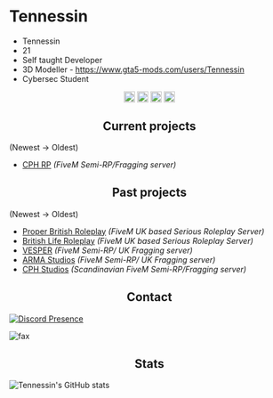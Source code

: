 <h1>Tennessin</h1>

- Tennessin
- 21
- Self taught Developer
- 3D Modeller - https://www.gta5-mods.com/users/Tennessin
- Cybersec Student

<p align="center">
<a href="https://twitter.com/cphrp/" target="blank"><img align="center" src="https://cdn.jsdelivr.net/npm/simple-icons@3.0.1/icons/twitter.svg" alt="twitter" height="20" width="20" /></a>
<a href="(https://www.tiktok.com/@cphrp)" target="blank"><img align="center" src="https://simpleicons.org/icons/tiktok.svg" alt="tiktok" height="20" width="20" /></a>
  <a href="https://twitch.tv/xmpp.jp/" target="blank"><img align="center" src="https://cdn.jsdelivr.net/npm/simple-icons@3.0.1/icons/twitch.svg" alt="twitch" height="20" width="20" /></a>
<a href="https://youtube.com/UCoDjkbTgNaHveQgphhAz82g/" target="blank"><img align="center" src="https://cdn.jsdelivr.net/npm/simple-icons@3.0.1/icons/youtube.svg" alt="youtube" height="20" width="20" /></a>
</p>

<h2 align="center">Current projects</h2>

(Newest -> Oldest)
- [CPH RP](https://discord.gg/vesper) *(FiveM Semi-RP/Fragging server)*

<h2 align="center">Past projects</h2>

(Newest -> Oldest)
- [Proper British Roleplay](https://discord.gg/pbrp) *(FiveM UK based Serious Roleplay Server)*
- [British Life Roleplay](https://britishstudios.tebex.io/) *(FiveM UK based Serious Roleplay Server)*
- [VESPER](https://discord.gg/vesper) *(FiveM Semi-RP/ UK Fragging server)*
- [ARMA Studios](https://discord.gg/arma5m) *(FiveM Semi-RP/ UK Fragging server)*
- [CPH Studios](https://discord.gg/cphstudios) *(Scandinavian FiveM Semi-RP/Fragging server)*



<h2 align="center">Contact</h2>

[![Discord Presence](https://lanyard-profile-readme.vercel.app/api/1048022641178591302?theme=dark&bg=000000&animated=true&hideDiscrim=false&borderRadius=10px&idleMessage=Black%20Women)](https://discord.com/users/1048022641178591302)

<img src="https://komarev.com/ghpvc/?username=elfbars&color=blue" alt="fax" width="" height="">

<h2 align="center">Stats</h2>

![Tennessin's GitHub stats](https://github-readme-stats.vercel.app/api?username=Tennessin&count_private=true&show_icons=true&theme=onedark)
